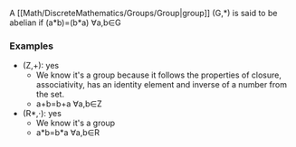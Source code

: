 A [[Math/DiscreteMathematics/Groups/Group|group]] (G,\*) is said to be abelian if (a\*b)=(b\*a) ∀a,b∈G

### Examples
* (Z,+): yes
	* We know it's a group because it follows the properties of closure, associativity, has an identity element and inverse of a number from the set.
	* a+b=b+a ∀a,b∈Z
* (R\*,⋅): yes
	* We know it's a group
	* a\*b=b\*a ∀a,b∈R
